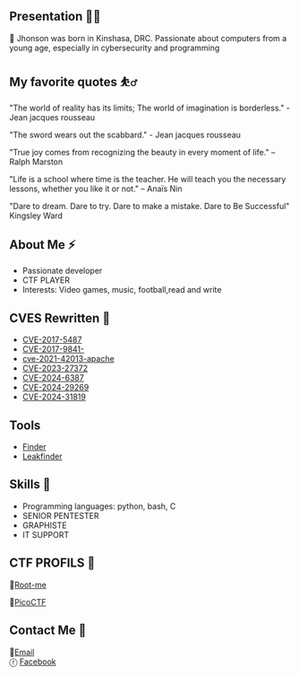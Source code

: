 ## Presentation 🧑‍🚀

🥇 Jhonson was born in Kinshasa, DRC. Passionate about computers from a young age, especially in cybersecurity and programming

## My favorite quotes ⛹️‍♂

"The world of reality has its limits; The world of imagination is borderless." - Jean jacques rousseau

"The sword wears out the scabbard."  - Jean jacques rousseau

"True joy comes from recognizing the beauty in every moment of life." – Ralph Marston

"Life is a school where time is the teacher. He will teach you the necessary lessons, whether you like it or not." – Anaïs Nin

"Dare to dream. Dare to try. Dare to make a mistake. Dare to Be Successful"  Kingsley Ward


## About Me ⚡
- Passionate developer
- CTF PLAYER
- Interests: Video games, music, football,read and write

## CVES Rewritten 🚀

- [CVE-2017-5487](https://github.com/Jhonsonwannaa/CVE-2017-5487)
- [CVE-2017-9841-](https://github.com/Jhonsonwannaa/CVE-2017-9841-)
- [cve-2021-42013-apache](https://github.com/Jhonsonwannaa/cve-2021-42013-apache)
- [CVE-2023-27372](https://github.com/Jhonsonwannaa/CVE-2023-27372/)
- [CVE-2024-6387](https://github.com/Jhonsonwannaa/CVE-2024-6387/)
- [CVE-2024-29269](https://github.com/Jhonsonwannaa/CVE-2024-29269)
- [CVE-2024-31819](https://github.com/Jhonsonwannaa/CVE-2024-31819)

 ## Tools
 
- [Finder](https://github.com/Jhonsonwannaa/finder-subdomain-and-activedomain)
- [Leakfinder](https://github.com/Jhonsonwannaa/Leakfinder)
  
## Skills 🔭
- Programming languages: python, bash, C
- SENIOR PENTESTER
- GRAPHISTE
- IT SUPPORT

 ## CTF PROFILS 🏁

🏅[Root-me](https://www.root-me.org/jhon12)

🏅[PicoCTF](https://play.picoctf.org/users/jhonson1212)

## Contact Me 📲
 📧[Email](mailto:wannaajhonson@gmail.com)  
 ⓕ [Facebook](https://web.facebook.com/profile.php?id=100083403293002)
 

